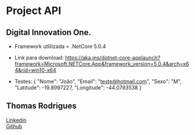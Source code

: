 # Project API

## Digital Innovation One.


- Framework utlilizada = .NetCore 5.0.4
- Link para download: https://aka.ms/dotnet-core-applaunch?framework=Microsoft.NETCore.App&framework_version=5.0.4&arch=x64&rid=win10-x64


- Testes:
    {
        "Nome": "João",
        "Email": "teste@hotmail.com",
        "Sexo": "M",
        "Latitude": -19.8997227,
        "Longitude": -44.0793538
    }

## Thomas Rodrigues
[Linkedin](http://linkedin.com/in/thomas-rodrigues-322463127)  
[Github](https://github.com/Thomaslr14) 
